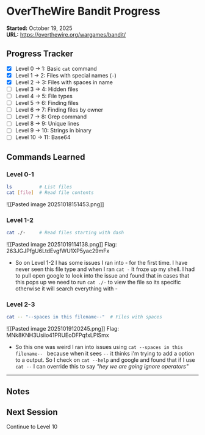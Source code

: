 # OverTheWire Bandit Progress

**Started:** October 19, 2025  
**URL:** https://overthewire.org/wargames/bandit/

## Progress Tracker

- [x] Level 0 → 1: Basic `cat` command
- [x] Level 1 → 2: Files with special names (`-`)
- [x] Level 2 → 3: Files with spaces in name
- [ ] Level 3 → 4: Hidden files
- [ ] Level 4 → 5: File types
- [ ] Level 5 → 6: Finding files
- [ ] Level 6 → 7: Finding files by owner
- [ ] Level 7 → 8: Grep command
- [ ] Level 8 → 9: Unique lines
- [ ] Level 9 → 10: Strings in binary
- [ ] Level 10 → 11: Base64

## Commands Learned

### Level 0-1
```bash
ls          # List files
cat [file]  # Read file contents
```
![[Pasted image 20251018151453.png]]
### Level 1-2
```bash
cat ./-     # Read files starting with dash
```
![[Pasted image 20251019114138.png]]
Flag: 263JGJPfgU6LtdEvgfWU1XP5yac29mFx

- So on Level 1-2 I has some issues I ran into *-* for the first time. I have never seen this file type and when I ran `cat -` It froze up my shell. I had to pull open google to look into the issue and found that in cases that this pops up we need to run `cat ./-` to view the file so its specific otherwise it will search everything with *-* 
### Level 2-3
```bash
cat -- "--spaces in this filename--"  # Files with spaces
```
![[Pasted image 20251019120245.png]]
Flag: MNk8KNH3Usiio41PRUEoDFPqfxLPlSmx
- So this one was weird I ran into issues using `cat --spaces in this filename-- ` because when it sees `--` it thinks i'm trying to add a option to a output. So I check on `cat --help` and google and found that if I use `cat --` I can override this to say *"hey we are going ignore operators"* 


---
## Notes


## Next Session
Continue to Level 10